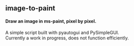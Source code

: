 ## image-to-paint
#### Draw an image in ms-paint, pixel by pixel.
 
A simple script built with pyautogui and PySimpleGUI.\
Currently a work in progress, does not function efficiently.
